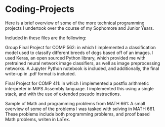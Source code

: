 # Coding-Projects
Here is a brief overview of some of the more technical programming projects I undertook over the course of my Sophomore
and Junior Years.

Included in these files are the following:

Group Final Project for COMP 562: in which I implemented a classification model used to classify different breeds
of dogs based off of an images. I used Keras, an open sourced Python library, which provided me with pretrained neural network image
classifiers, as well as image preprocessing networks. A Jupyter Python notebook is included, and additionally, the final write-up in .pdf 
format is included.

Final Project for COMP 411: in which I implemented a postfix arithmetic interpreter in MIPS Assembly language. I implemented this using
a single stack, and with the use of extended pseudo instructions.

Sample of Math and programming problems from MATH 661: A small overview of some of the problems I was tasked with solving in MATH 661. These problems include both programming problems, and proof based Math problems, writen in LaTex.
